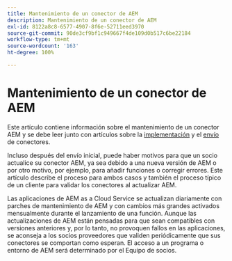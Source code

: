 ```yaml
---
title: Mantenimiento de un conector de AEM
description: Mantenimiento de un conector de AEM
exl-id: 8122a8c8-6577-4907-8f6e-52711eed3970
source-git-commit: 90de3cf9bf1c949667f4de109d0b517c6be22184
workflow-type: tm+mt
source-wordcount: '163'
ht-degree: 100%

---
```


Mantenimiento de un conector de AEM
============================

Este artículo contiene información sobre el mantenimiento de un conector AEM y se debe leer junto con artículos sobre la [implementación](implement.md) y el [envío](submit.md) de conectores.

Incluso después del envío inicial, puede haber motivos para que un socio actualice su conector AEM, ya sea debido a una nueva versión de AEM o por otro motivo, por ejemplo, para añadir funciones o corregir errores. Este artículo describe el proceso para ambos casos y también el proceso típico de un cliente para validar los conectores al actualizar AEM.

Las aplicaciones de AEM as a Cloud Service se actualizan diariamente con parches de mantenimiento de AEM y con cambios más grandes activados mensualmente durante el lanzamiento de una función. Aunque las actualizaciones de AEM están pensadas para que sean compatibles con versiones anteriores y, por lo tanto, no provoquen fallos en las aplicaciones, se aconseja a los socios proveedores que validen periódicamente que sus conectores se comportan como esperan. El acceso a un programa o entorno de AEM será determinado por el Equipo de socios.
